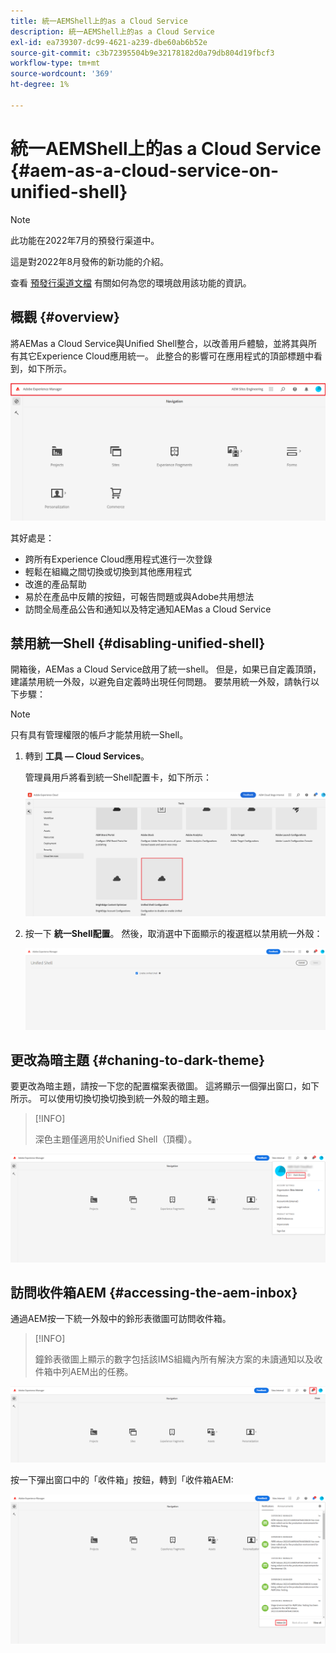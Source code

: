 ```yaml
---
title: 統一AEMShell上的as a Cloud Service
description: 統一AEMShell上的as a Cloud Service
exl-id: ea739307-dc99-4621-a239-dbe60ab6b52e
source-git-commit: c3b72395504b9e32178182d0a79db804d19fbcf3
workflow-type: tm+mt
source-wordcount: '369'
ht-degree: 1%

---
```


# 統一AEMShell上的as a Cloud Service {#aem-as-a-cloud-service-on-unified-shell}

>[!NOTE]
>此功能在2022年7月的預發行渠道中。
>
>這是對2022年8月發佈的新功能的介紹。
>
>查看 [預發行渠道文檔](/help/release-notes/prerelease.md#enable-prerelease) 有關如何為您的環境啟用該功能的資訊。

## 概觀 {#overview}

將AEMas a Cloud Service與Unified Shell整合，以改善用戶體驗，並將其與所有其它Experience Cloud應用統一。 此整合的影響可在應用程式的頂部標題中看到，如下所示。

![影像](/help/overview/assets/unifiedshell1.png)

其好處是：

* 跨所有Experience Cloud應用程式進行一次登錄
* 輕鬆在組織之間切換或切換到其他應用程式
* 改進的產品幫助
* 易於在產品中反饋的按鈕，可報告問題或與Adobe共用想法
* 訪問全局產品公告和通知以及特定通知AEMas a Cloud Service

## 禁用統一Shell {#disabling-unified-shell}

開箱後，AEMas a Cloud Service啟用了統一shell。 但是，如果已自定義頂頭，建議禁用統一外殼，以避免自定義時出現任何問題。 要禁用統一外殼，請執行以下步驟：

>[!NOTE]
>只有具有管理權限的帳戶才能禁用統一Shell。

1. 轉到 **工具 — Cloud Services**。

   管理員用戶將看到統一Shell配置卡，如下所示：

   ![影像](/help/overview/assets/unifiedshell2.png)

1. 按一下 **統一Shell配置**。 然後，取消選中下面顯示的複選框以禁用統一外殼：

   ![影像](/help/overview/assets/unifiedshell3.png)

## 更改為暗主題 {#chaning-to-dark-theme}

要更改為暗主題，請按一下您的配置檔案表徵圖。 這將顯示一個彈出窗口，如下所示。 可以使用切換切換切換到統一外殼的暗主題。

>[!INFO]
>
>深色主題僅適用於Unified Shell（頂欄）。

![影像](/help/overview/assets/unifiedshell4.png)

## 訪問收件箱AEM {#accessing-the-aem-inbox}

通過AEM按一下統一外殼中的鈴形表徵圖可訪問收件箱。

>[!INFO]
>
> 鐘鈴表徵圖上顯示的數字包括該IMS組織內所有解決方案的未讀通知以及收件箱中列AEM出的任務。

![影像](/help/overview/assets/unifiedshell5.png)

按一下彈出窗口中的「收件箱」按鈕，轉到「收件箱AEM:

![影像](/help/overview/assets/unifiedshell6.png)
